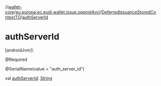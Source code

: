 //[wallet-core](../../../index.md)/[eu.europa.ec.eudi.wallet.issue.openid4vci](../index.md)/[DeferredIssuanceStoredContextTO](index.md)/[authServerId](auth-server-id.md)

# authServerId

[androidJvm]\

@Required

@SerialName(value = &quot;auth_server_id&quot;)

val [authServerId](auth-server-id.md): [String](https://kotlinlang.org/api/latest/jvm/stdlib/kotlin/-string/index.html)
